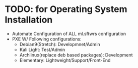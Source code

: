 # TODO: for Operating System Installation


- Automate Configuration of ALL ml.sftwrs configuration
- PXE W/ Following configurations:
  - Debian9(Stretch):					Developmnet/Admin
  - Kali Light:						Test/Admin
  - Archlinux(replace deb based packages):	      	Development
  - Elementary:	      	  				Lightweight/Support/Front-End
